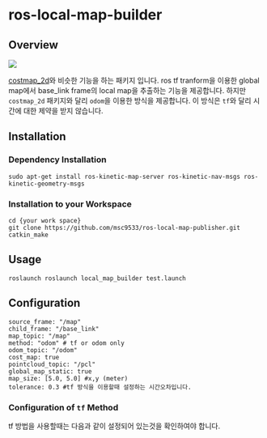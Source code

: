 # ros-local-map-builder

## Overview
![](https://github.com/msc9533/ros-local-map-publisher/blob/master/doc/capture_rviz.png?raw=true)

[costmap_2d](http://wiki.ros.org/costmap_2d)와 비슷한 기능을 하는 패키지 입니다. ros tf tranform을 이용한 global map에서 base_link frame의 local map을 추출하는 기능을 제공합니다. 
하지만 `costmap_2d` 패키지와 달리 `odom`을 이용한 방식을 제공합니다. 이 방식은 `tf`와 달리 시간에 대한 제약을 받지 않습니다.  

## Installation

### Dependency Installation
```
sudo apt-get install ros-kinetic-map-server ros-kinetic-nav-msgs ros-kinetic-geometry-msgs
```

### Installation to your Workspace

```
cd {your work space}
git clone https://github.com/msc9533/ros-local-map-publisher.git
catkin_make
```

## Usage

```
roslaunch roslaunch local_map_builder test.launch
```

## Configuration

```
source_frame: "/map"
child_frame: "/base_link"
map_topic: "/map"
method: "odom" # tf or odom only
odom_topic: "/odom"
cost_map: true
pointcloud_topic: "/pcl"
global_map_static: true
map_size: [5.0, 5.0] #x,y (meter)
tolerance: 0.3 #tf 방식을 이용할때 설정하는 시간오차입니다.
```

### Configuration of `tf` Method

tf 방법을 사용할때는 다음과 같이 설정되어 있는것을 확인하여야 합니다.

